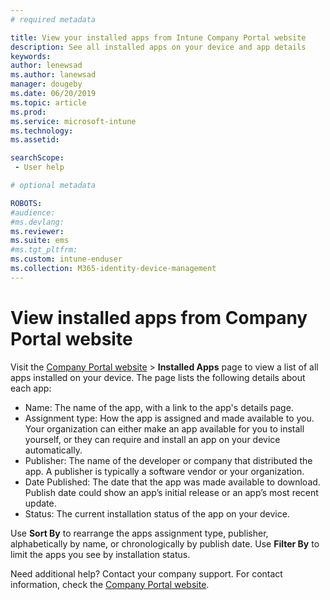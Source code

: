 ```yaml
---
# required metadata

title: View your installed apps from Intune Company Portal website
description: See all installed apps on your device and app details
keywords:
author: lenewsad
ms.author: lanewsad
manager: dougeby
ms.date: 06/20/2019
ms.topic: article
ms.prod:
ms.service: microsoft-intune
ms.technology:
ms.assetid:

searchScope:
 - User help

# optional metadata

ROBOTS:  
#audience:
#ms.devlang:
ms.reviewer: 
ms.suite: ems
#ms.tgt_pltfrm:
ms.custom: intune-enduser
ms.collection: M365-identity-device-management
---
```


# View installed apps from Company Portal website 
Visit the [Company Portal website](https://portal.manage.microsoft.com) > **Installed Apps** page to view a list of all apps installed on your device. The page lists the following details about each app:

* Name: The name of the app, with a link to the app's details page.
* Assignment type: How the app is assigned and made available to you. Your organization can either make an app available for you to install yourself, or they can require and install an app on your device automatically.  
* Publisher: The name of the developer or company that distributed the app. A publisher is typically a software vendor or your organization.  
* Date Published: The date that the app was made available to download. Publish date could show an app’s initial release or an app’s most recent update.
* Status: The current installation status of the app on your device.  

Use **Sort By** to rearrange the apps assignment type, publisher, alphabetically by name, or chronologically by publish date. Use **Filter By** to limit the apps you see by installation status.      

Need additional help? Contact your company support. For contact information, check the [Company Portal website](https://go.microsoft.com/fwlink/?linkid=2010980).  
